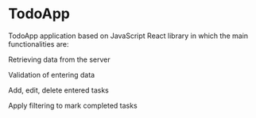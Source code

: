 # TodoApp

TodoApp application based on JavaScript React library in which the main functionalities are:

Retrieving data from the server

Validation of entering data

Add, edit, delete entered tasks

Apply filtering to mark completed tasks
